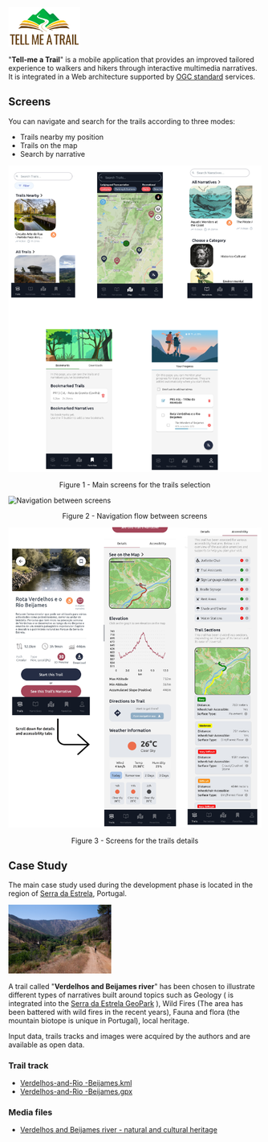<img src="media/media.png" alt="media" style="zoom:14%;" />



"**Tell-me a Trail**" is a mobile application that provides an improved tailored experience to walkers and hikers through interactive multimedia narratives. It is integrated in a Web architecture supported by [OGC standard](https://www.ogc.org/publications/) services.



## Screens

You can navigate and search for the trails according to three modes: 

- Trails nearby my position
- Trails on the map
- Search by narrative

![Main screens of the app](media/main-screens.png)

<center>Figure 1 - Main screens for the trails selection</center>





![Navigation between screens](media/MapFlow.png)

<center>Figure 2 - Navigation flow between screens </center>


![Details of the trail called "Verdelhos and Beijames Streem" ](media/trailTabs.png)
<center>Figure 3 - Screens for the trails details</center>


## Case Study

The main case study used during the development phase is located in the region of [Serra da Estrela](https://en.wikipedia.org/wiki/Serra_da_Estrela), Portugal.

<img src="media/trail-beijame.jpg" alt="Trail experience" style="zoom:20%;" />

A trail called "**Verdelhos and Beijames river**" has been chosen to illustrate different types of narratives built around topics such as Geology ( is integrated into the [Serra da Estrela GeoPark](https://www.geoparkestrela.pt/) ), Wild Fires (The area has been battered with wild fires in the recent years), Fauna and flora (the mountain biotope is unique in Portugal), local heritage.

Input data, trails tracks and images were acquired by the authors and are available as open data.

### Trail track

- [Verdelhos-and-Rio -Beijames.kml](trail/Verdelhos-and-Rio-Beijames.kml)
- [Verdelhos-and-Rio -Beijames.gpx](trail/Verdelhos-and-Rio-Beijames.gpx)

### Media files

- [Verdelhos and Beijames river - natural and cultural heritage](narratives/heritage/)

